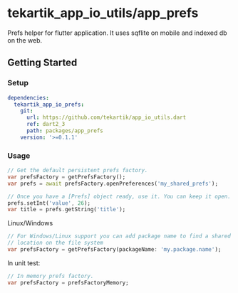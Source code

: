 # tekartik_app_io_utils/app_prefs

Prefs helper for flutter application. It uses sqflite on mobile and indexed db
on the web.

## Getting Started

### Setup

```yaml
dependencies:
  tekartik_app_io_prefs:
    git:
      url: https://github.com/tekartik/app_io_utils.dart
      ref: dart2_3
      path: packages/app_prefs
    version: '>=0.1.1'
```

### Usage

```dart
// Get the default persistent prefs factory.
var prefsFactory = getPrefsFactory();
var prefs = await prefsFactory.openPreferences('my_shared_prefs');

// Once you have a [Prefs] object ready, use it. You can keep it open.
prefs.setInt('value', 26);
var title = prefs.getString('title');
```

Linux/Windows

```dart
// For Windows/Linux support you can add package name to find a shared
// location on the file system
var prefsFactory = getPrefsFactory(packageName: 'my.package.name');
```

In unit test:

```dart
// In memory prefs factory.
var prefsFactory = prefsFactoryMemory;
```